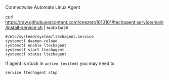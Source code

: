 Connectwise Automate Linux Agent

curl https://raw.githubusercontent.com/onezero1010101/ltechagent.service/main/install-service.sh | sudo bash
```
#/etc/systemd/system/ltechagent.service
systemctl daemon-reload
systemctl enable ltechagent
systemctl start ltechagent
systemctl status ltechagent
```

If agent is stuck in `active (exited)` you may need to
```
service ltechagent stop
```

